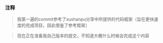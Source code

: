 ### 注释

> 我第一遍的commit参考了xushanpu分享中所提供的代码框架（旨在更快速度的完成项目，因此借鉴了参考框架）

> 现在正在准备我自己版本的提交，不知道大概什么时候会完成这个内容
